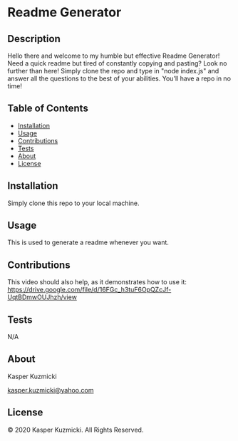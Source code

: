 
# Readme Generator

## Description
Hello there and welcome to my humble but effective Readme Generator! Need a quick readme but tired of constantly copying and pasting? Look no further than here! Simply clone the repo and type in "node index.js" and answer all the questions to the best of your abilities. You'll have a repo in no time!

## Table of Contents 
* [Installation](#installation)
* [Usage](#usage)
* [Contributions](#contributions)
* [Tests](#tests)
* [About](#about)
* [License](#license)

## Installation
Simply clone this repo to your local machine.

## Usage
This is used to generate a readme whenever you want.

## Contributions
This video should also help, as it demonstrates how to use it: https://drive.google.com/file/d/16FGc_h3tuF6OpQZcJf-UqtBDmwOUJhzh/view

## Tests
N/A

## About
Kasper Kuzmicki 

kasper.kuzmicki@yahoo.com

## License
© 2020 Kasper Kuzmicki. All Rights Reserved.